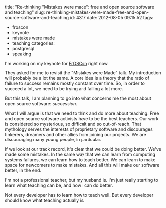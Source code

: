 title: "Re-thinking \"Mistakes were made\": free and open source software and teaching"
slug: re-thinking-mistakes-were-made-free-and-open-source-software-and-teaching
id: 4317
date: 2012-08-05 09:15:52
tags: 
- froscon
- keynote
- mistakes were made
- teaching
categories: 
- postgresql
- speaking

I'm working on my keynote for [FrOSCon](http://www.froscon.de/en/home/) right now.

They asked for me to revisit the "Mistakes were Made" talk. My introduction will probably be a lot the same. A core idea is a theory that the ratio of failure to success remains mostly constant over time. So, in order to succeed a lot, we need to be trying and failing a lot more.

But this talk, I am planning to go into what concerns me the most about open source software: _succession_.
<!--more-->
What I will argue is that we need to think and do more about teaching. Free and open source software activists have to be the best teachers. Our work is considered so mysterious, so difficult and so out-of-reach. That mythology serves the interests of proprietary software and discourages tinkerers, dreamers and other allies from joining our projects. We are discouraging many young people, in particular.

If we look at our track record, it's clear that we could be doing better. We've made some mistakes. In the same way that we can learn from computing systems failures, we can learn how to teach better. We can learn to make space for newcomers to make mistakes. And all this will make our software better, in the end.

I'm not a professional teacher, but my husband is. I'm just really starting to learn what teaching can be, and how I can do better.

Not every developer has to learn how to teach well. But every developer should know what teaching actually is.

